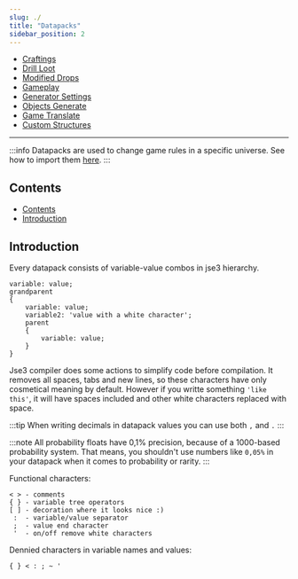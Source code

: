 ```yaml
---
slug: ./
title: "Datapacks"
sidebar_position: 2
---
```


-   [Craftings](./Craftings)
-   [Drill Loot](./DrillLoot)
-   [Modified Drops](./ModifiedDrops)
-   [Gameplay](./Gameplay)
-   [Generator Settings](./GeneratorSettings/)
-   [Objects Generate](./ObjectsGenerate)
-   [Game Translate](./GameTranslate)
-   [Custom Structures](./CustomStructures)

---

:::info
Datapacks are used to change game rules in a specific universe. See how to import them [here](../../../../datapacks).
:::

## Contents

- [Contents](#contents)
- [Introduction](#introduction)

## Introduction

Every datapack consists of variable-value combos in jse3 hierarchy.

```text showLineNumbers
variable: value;
grandparent
{
    variable: value;
    variable2: 'value with a white character';
    parent
    {
        variable: value;
    }
}
```

Jse3 compiler does some actions to simplify code before compilation.
It removes all spaces, tabs and new lines, so these characters have only
cosmetical meaning by default. However if you writte something `'like this'`, it
will have spaces included and other white characters replaced with space.

:::tip
When writing decimals in datapack values you can use both `,` and `.`
:::

:::note
All probability floats have 0,1% precision, because of a 1000-based probability system. That means,
you shouldn't use numbers like `0,05%` in your datapack when it comes to probability or rarity.
:::

Functional characters:

```text showLineNumbers
< > - comments
{ } - variable tree operators
[ ] - decoration where it looks nice :)
 :  - variable/value separator
 ;  - value end character
 '  - on/off remove white characters
```

Dennied characters in variable names and values:

```text showLineNumbers
{ } < : ; ~ '
```

